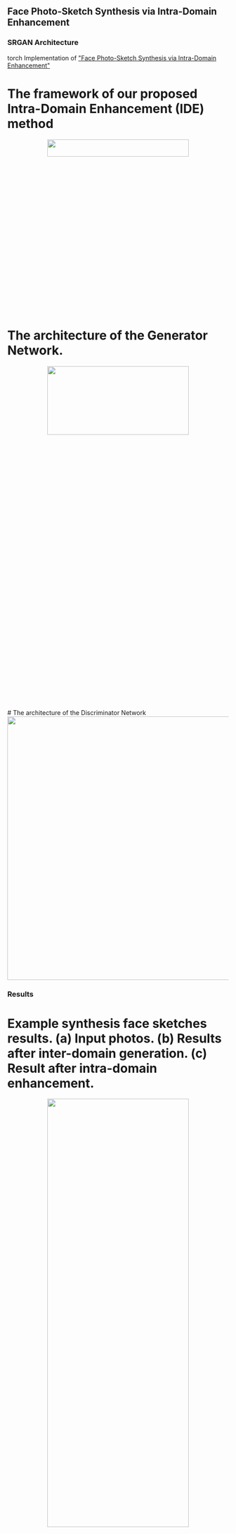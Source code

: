 ## Face Photo-Sketch Synthesis via Intra-Domain Enhancement


### SRGAN Architecture
torch Implementation of ["Face Photo-Sketch Synthesis via Intra-Domain Enhancement"](https://github.com/shenhaiyoualn/idesketch)

# The framework of our proposed Intra-Domain  Enhancement (IDE) method
<div align="center">
	<img src="imgs/IDE.PNG" width="80%" height="10%"/>
</div>
</a>

# The architecture of the Generator Network.

<div align="center">
	<img src="imgs/G.PNG" width="80%" height="20%"/>
</div>
</a>
# The architecture of the Discriminator Network

<div align="center">
	<img src="imgs/D.PNG" width="800" height="600"/>
</div>
</a>



### Results
# Example synthesis face sketches results. (a) Input photos. (b) Results after inter-domain generation. (c) Result after intra-domain enhancement.
<div align="center">
	<img src="imgs/result1.PNG" width="80%" height="50%"/>
</div>
</a>
(a) Input photos. (b) Results after inter-domain generation. (c) Result after intra-domain enhancement.

# Comparison on public face sketch dataset. The result of the first two columns are on the CUFSF dataset, and the following three datasets are in turn the comparison of XM2VTS,CUHK and AR dataset in different face sketch synthesis methods.
<div align="center">
	<img src="imgs/result2.PNG" width="80%" height="50%"/>
</div>
</a>


# Example pairs of input forensic images on a variety of real-world forensic photos for face sketch synthesis using our proposed IDE-based method. 
<div align="center">
	<img src="imgs/result3.PNG" width="80%" height="50%"/>
</div>
</a>

# Comparison of celebrity photos retrieved from the Internet. (a) Input photos. (b) Results based on CUFSF. (c) Results based on CUFS.
<div align="center">
	<img src="imgs/result4.PNG" width="80%" height="50%"/>
</div>
</a>
